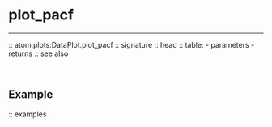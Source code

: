 # plot_pacf
-----------

:: atom.plots:DataPlot.plot_pacf
    :: signature
    :: head
    :: table:
        - parameters
        - returns
    :: see also

<br>

## Example

:: examples
